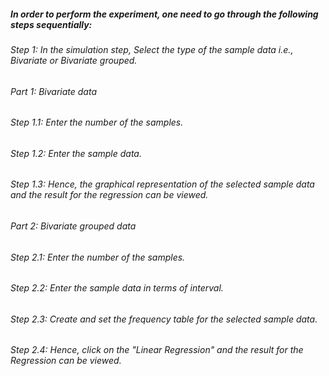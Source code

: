 ##### In order to perform the experiment, one need to go through the following steps sequentially:
###### Step 1:  In the simulation step, Select the type of the sample data i.e., Bivariate or Bivariate grouped.
###### Part 1: Bivariate data
###### Step 1.1:  Enter the number of the samples.
###### Step 1.2:  Enter the sample data.
###### Step 1.3:  Hence, the graphical representation of the selected sample data and the result for the regression can be viewed. 
###### Part 2: Bivariate grouped data
###### Step 2.1:  Enter the number of the samples.
###### Step 2.2:  Enter the sample data in terms of interval.
###### Step 2.3:  Create and set the frequency table for the selected sample data.
###### Step 2.4:  Hence, click on the "Linear Regression" and the result for the Regression can be viewed. 

